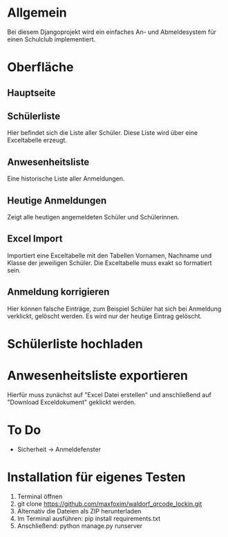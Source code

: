 # Allgemein
Bei diesem Djangoprojekt wird ein einfaches An- und Abmeldesystem für einen Schulclub implementiert.

# Oberfläche

## Hauptseite

## Schülerliste
Hier befindet sich die Liste aller Schüler. Diese Liste wird über eine Exceltabelle erzeugt.

## Anwesenheitsliste
Eine historische Liste aller Anmeldungen.

## Heutige Anmeldungen
Zeigt alle heutigen angemeldeten Schüler und Schülerinnen.

## Excel Import
Importiert eine Exceltabelle mit den Tabellen Vornamen, Nachname und Klasse der jeweiligen Schüler. Die Exceltabelle muss exakt so formatiert sein.

## Anmeldung korrigieren
Hier können falsche Einträge, zum Beispiel Schüler hat sich bei Anmeldung verklickt, gelöscht werden. Es wird nur der heutige Eintrag gelöscht. 

# Schülerliste hochladen

# Anwesenheitsliste exportieren
Hierfür muss zunächst auf "Excel Datei erstellen" und anschließend auf "Download Exceldokument" geklickt werden. 

# To Do
-   Sicherheit -> Anmeldefenster

# Installation für eigenes Testen
1) Terminal öffnen
2) git clone https://github.com/maxfoxim/waldorf_qrcode_lockin.git
3) Alternativ die Dateien als ZIP herunterladen
4) Im Terminal ausführen: pip install requirements.txt
5) Anschließend: python manage.py runserver


